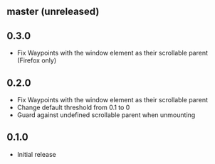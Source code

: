 ## master (unreleased)

## 0.3.0

- Fix Waypoints with the window element as their scrollable parent (Firefox only)

## 0.2.0

- Fix Waypoints with the window element as their scrollable parent
- Change default threshold from 0.1 to 0
- Guard against undefined scrollable parent when unmounting

## 0.1.0

- Initial release
